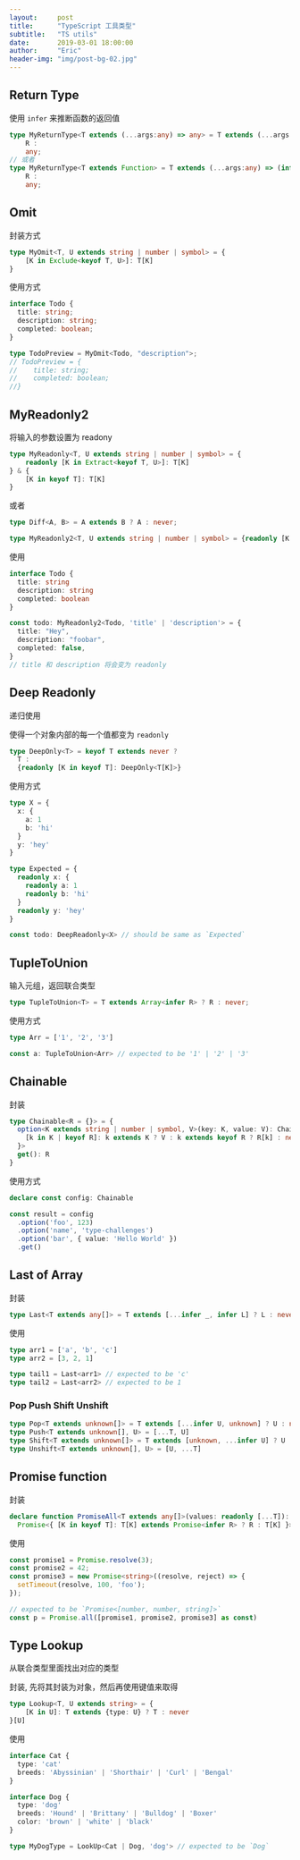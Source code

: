 ```yaml
---
layout:     post
title:      "TypeScript 工具类型"
subtitle:   "TS utils"
date:       2019-03-01 18:00:00
author:     "Eric"
header-img: "img/post-bg-02.jpg"
---
```


## Return Type

使用 `infer` 来推断函数的返回值

```ts
type MyReturnType<T extends (...args:any) => any> = T extends (...args:any) => (infer R) ?
    R :
    any;
// 或者
type MyReturnType<T extends Function> = T extends (...args:any) => (infer R) ?
    R :
    any;
```

## Omit

封装方式

```ts
type MyOmit<T, U extends string | number | symbol> = {
    [K in Exclude<keyof T, U>]: T[K]
}
```

使用方式

```ts
interface Todo {
  title: string;
  description: string;
  completed: boolean;
}

type TodoPreview = MyOmit<Todo, "description">;
// TodoPreview = {
//    title: string;
//    completed: boolean;
//}
```

## MyReadonly2

将输入的参数设置为 readony

```ts
type MyReadonly<T, U extends string | number | symbol> = {
    readonly [K in Extract<keyof T, U>]: T[K]
} & {
    [K in keyof T]: T[K]
}
```

或者 

```ts
type Diff<A, B> = A extends B ? A : never;

type MyReadonly2<T, U extends string | number | symbol> = {readonly [K in Diff<keyof T, U>]: T[K]} & {[K in keyof T]: T[K]};
```

使用

```ts
interface Todo {
  title: string
  description: string
  completed: boolean
}

const todo: MyReadonly2<Todo, 'title' | 'description'> = {
  title: "Hey",
  description: "foobar",
  completed: false,
}
// title 和 description 将会变为 readonly
```

## Deep Readonly

递归使用

使得一个对象内部的每一个值都变为 `readonly`

```ts
type DeepOnly<T> = keyof T extends never ?
  T :
  {readonly [K in keyof T]: DeepOnly<T[K]>}
```

使用方式

```ts
type X = { 
  x: { 
    a: 1
    b: 'hi'
  }
  y: 'hey'
}

type Expected = { 
  readonly x: { 
    readonly a: 1
    readonly b: 'hi'
  }
  readonly y: 'hey' 
}

const todo: DeepReadonly<X> // should be same as `Expected`
```

## TupleToUnion

输入元组，返回联合类型

```ts
type TupleToUnion<T> = T extends Array<infer R> ? R : never;
```

使用方式

```ts
type Arr = ['1', '2', '3']

const a: TupleToUnion<Arr> // expected to be '1' | '2' | '3'
```

## Chainable

封装

```ts
type Chainable<R = {}> = {
  option<K extends string | number | symbol, V>(key: K, value: V): Chainable<{
    [k in K | keyof R]: k extends K ? V : k extends keyof R ? R[k] : never
  }>
  get(): R
}
```

使用方式

```ts
declare const config: Chainable

const result = config
  .option('foo', 123)
  .option('name', 'type-challenges')
  .option('bar', { value: 'Hello World' })
  .get()
```

## Last of Array

封装

```ts
type Last<T extends any[]> = T extends [...infer _, infer L] ? L : never;
```

使用

```ts
type arr1 = ['a', 'b', 'c']
type arr2 = [3, 2, 1]

type tail1 = Last<arr1> // expected to be 'c'
type tail2 = Last<arr2> // expected to be 1
```

### Pop Push Shift Unshift

```ts
type Pop<T extends unknown[]> = T extends [...infer U, unknown] ? U : never
type Push<T extends unknown[], U> = [...T, U]
type Shift<T extends unknown[]> = T extends [unknown, ...infer U] ? U : never
type Unshift<T extends unknown[], U> = [U, ...T]
```

## Promise function

封装

```ts
declare function PromiseAll<T extends any[]>(values: readonly [...T]):
  Promise<{ [K in keyof T]: T[K] extends Promise<infer R> ? R : T[K] }>;
```

使用

```ts
const promise1 = Promise.resolve(3);
const promise2 = 42;
const promise3 = new Promise<string>((resolve, reject) => {
  setTimeout(resolve, 100, 'foo');
});

// expected to be `Promise<[number, number, string]>`
const p = Promise.all([promise1, promise2, promise3] as const)
```

## Type Lookup

从联合类型里面找出对应的类型

封装, 先将其封装为对象，然后再使用键值来取得

```ts
type Lookup<T, U extends string> = {
    [K in U]: T extends {type: U} ? T : never
}[U]
```

使用

```ts
interface Cat {
  type: 'cat'
  breeds: 'Abyssinian' | 'Shorthair' | 'Curl' | 'Bengal'
}

interface Dog {
  type: 'dog'
  breeds: 'Hound' | 'Brittany' | 'Bulldog' | 'Boxer'
  color: 'brown' | 'white' | 'black'
}

type MyDogType = LookUp<Cat | Dog, 'dog'> // expected to be `Dog`
```